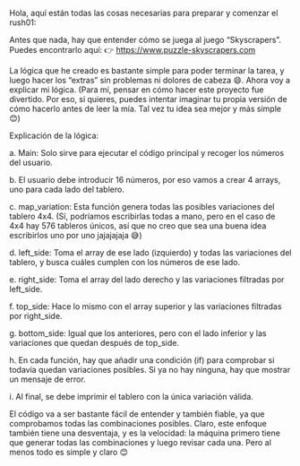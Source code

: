 Hola, aquí están todas las cosas necesarias para preparar y comenzar el rush01:

Antes que nada, hay que entender cómo se juega al juego “Skyscrapers”. Puedes encontrarlo aquí:
    👉 https://www.puzzle-skyscrapers.com

La lógica que he creado es bastante simple para poder terminar la tarea, y luego hacer los “extras” sin problemas ni dolores de cabeza 😄.
Ahora voy a explicar mi lógica.
    (Para mí, pensar en cómo hacer este proyecto fue divertido. Por eso, si quieres, puedes intentar imaginar tu propia versión de cómo hacerlo antes de leer la mía. Tal vez tu idea sea mejor y más simple 😊)

Explicación de la lógica:

a. Main: Solo sirve para ejecutar el código principal y recoger los números del usuario.

b. El usuario debe introducir 16 números, por eso vamos a crear 4 arrays, uno para cada lado del tablero.

c. map_variation: Esta función genera todas las posibles variaciones del tablero 4x4.
(Sí, podríamos escribirlas todas a mano, pero en el caso de 4x4 hay 576 tableros únicos, así que no creo que sea una buena idea escribirlos uno por uno jajajajaja 😅)

d. left_side: Toma el array de ese lado (izquierdo) y todas las variaciones del tablero, y busca cuáles cumplen con los números de ese lado.

e. right_side: Toma el array del lado derecho y las variaciones filtradas por left_side.

f. top_side: Hace lo mismo con el array superior y las variaciones filtradas por right_side.

g. bottom_side: Igual que los anteriores, pero con el lado inferior y las variaciones que quedan después de top_side.

h. En cada función, hay que añadir una condición (if) para comprobar si todavía quedan variaciones posibles.
Si ya no hay ninguna, hay que mostrar un mensaje de error.

i. Al final, se debe imprimir el tablero con la única variación válida.

El código va a ser bastante fácil de entender y también fiable, ya que comprobamos todas las combinaciones posibles.
Claro, este enfoque también tiene una desventaja, y es la velocidad: la máquina primero tiene que generar todas las combinaciones y luego revisar cada una.
Pero al menos todo es simple y claro 😊
